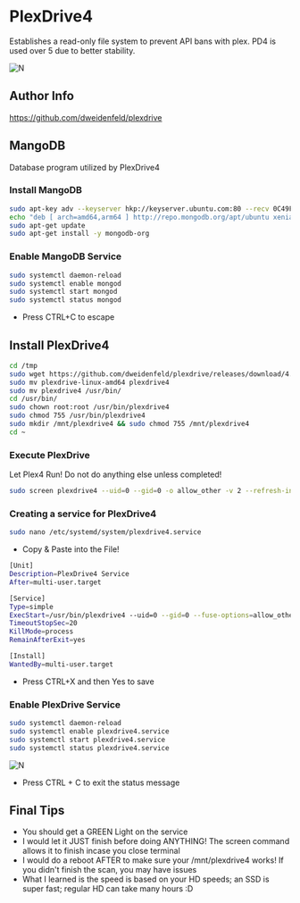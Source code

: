 # PlexDrive4
Establishes a read-only file system to prevent API bans with plex.  PD4 is used over 5 due to better stability.

![N](https://github.com/dweidenfeld/plexdrive/raw/master/logo/banner.png)

## Author Info
https://github.com/dweidenfeld/plexdrive

## MangoDB
Database program utilized by PlexDrive4

### Install MangoDB
```sh
sudo apt-key adv --keyserver hkp://keyserver.ubuntu.com:80 --recv 0C49F3730359A14518585931BC711F9BA15703C6
echo "deb [ arch=amd64,arm64 ] http://repo.mongodb.org/apt/ubuntu xenial/mongodb-org/3.4 multiverse" | sudo tee /etc/apt/sources.list.d/mongodb-org-3.4.list
sudo apt-get update
sudo apt-get install -y mongodb-org
```

### Enable MangoDB Service

```sh
sudo systemctl daemon-reload
sudo systemctl enable mongod
sudo systemctl start mongod
sudo systemctl status mongod
```

- Press CTRL+C to escape

## Install PlexDrive4
```sh
cd /tmp
sudo wget https://github.com/dweidenfeld/plexdrive/releases/download/4.0.0/plexdrive-linux-amd64
sudo mv plexdrive-linux-amd64 plexdrive4
sudo mv plexdrive4 /usr/bin/
cd /usr/bin/
sudo chown root:root /usr/bin/plexdrive4
sudo chmod 755 /usr/bin/plexdrive4
sudo mkdir /mnt/plexdrive4 && sudo chmod 755 /mnt/plexdrive4
cd ~
```
### Execute PlexDrive
Let Plex4 Run! Do not do anything else unless completed!

```sh
sudo screen plexdrive4 --uid=0 --gid=0 -o allow_other -v 2 --refresh-interval=1m /mnt/plexdrive4
```

### Creating a service for PlexDrive4

```sh
sudo nano /etc/systemd/system/plexdrive4.service
```

- Copy & Paste into the File!

```sh
[Unit]
Description=PlexDrive4 Service
After=multi-user.target

[Service]
Type=simple
ExecStart=/usr/bin/plexdrive4 --uid=0 --gid=0 --fuse-options=allow_other --refresh-interval=1m /mnt/plexdrive4
TimeoutStopSec=20
KillMode=process
RemainAfterExit=yes

[Install]
WantedBy=multi-user.target
```

- Press CTRL+X and then Yes to save

### Enable PlexDrive Service

```sh
sudo systemctl daemon-reload
sudo systemctl enable plexdrive4.service
sudo systemctl start plexdrive4.service
sudo systemctl status plexdrive4.service
```

![N](https://image.ibb.co/cVBFFm/Snip20171021_2.png)

- Press CTRL + C to exit the status message

## Final Tips
- You should get a GREEN Light on the service
- I would let it JUST finish before doing ANYTHING! The screen command allows it to finish incase you close terminal
- I would do a reboot AFTER to make sure your /mnt/plexdrive4 works! If you didn't finish the scan, you may have issues
- What I learned is the speed is based on your HD speeds; an SSD is super fast; regular HD can take many hours :D

